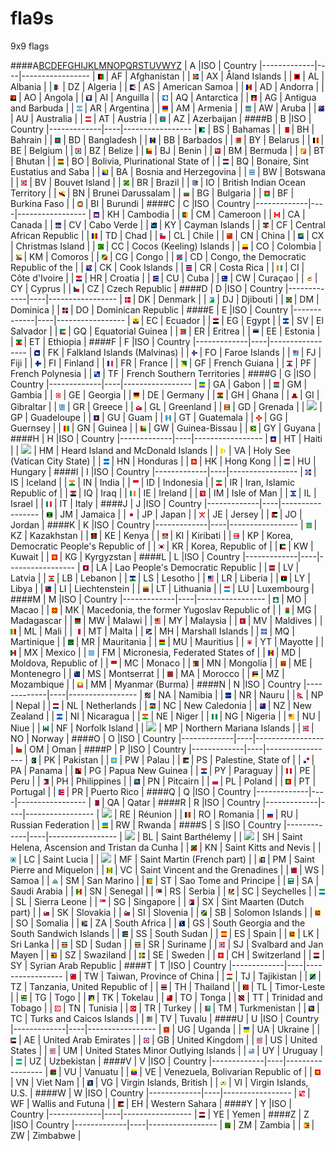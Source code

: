 fla9s
=====

9x9 flags

####A[B](#b)[C](#c)[D](#d)[E](#e)[F](#f)[G](#g)[H](#h)[I](#i)[J](#j)[K](#k)[L](#l)[M](#m)[N](#n)[O](#o)[P](#p)[Q](#q)[R](#r)[S](#s)[T](#t)[U](#u)[V](#v)[W](#w)[Y](#y)[Z](#z)
| A           |ISO | Country
|-------------|----|-----------------
| ![](af.png) | AF | Afghanistan |
| ![](ax.png) | AX | Åland Islands |
| ![](al.png) | AL | Albania |
| ![](dz.png) | DZ | Algeria |
| ![](as.png) | AS | American Samoa |
| ![](ad.png) | AD | Andorra |
| ![](ao.png) | AO | Angola |
| ![](ai.png) | AI | Anguilla |
| ![](aq.png) | AQ | Antarctica |
| ![](ag.png) | AG | Antigua and Barbuda |
| ![](ar.png) | AR | Argentina |
| ![](am.png) | AM | Armenia |
| ![](aw.png) | AW | Aruba |
| ![](au.png) | AU | Australia |
| ![](at.png) | AT | Austria |
| ![](az.png) | AZ | Azerbaijan |
####B
| B           |ISO | Country
|-------------|----|-----------------
| ![](bs.png) | BS | Bahamas |
| ![](bh.png) | BH | Bahrain |
| ![](bd.png) | BD | Bangladesh |
| ![](bb.png) | BB | Barbados |
| ![](by.png) | BY | Belarus |
| ![](be.png) | BE | Belgium |
| ![](bz.png) | BZ | Belize |
| ![](bj.png) | BJ | Benin |
| ![](bm.png) | BM | Bermuda |
| ![](bt.png) | BT | Bhutan |
| ![](bo.png) | BO | Bolivia, Plurinational State of |
| ![](bq.png) | BQ | Bonaire, Sint Eustatius and Saba |
| ![](ba.png) | BA | Bosnia and Herzegovina |
| ![](bw.png) | BW | Botswana |
| ![](bv.png) | BV | Bouvet Island |
| ![](br.png) | BR | Brazil |
| ![](io.png) | IO | British Indian Ocean Territory |
| ![](bn.png) | BN | Brunei Darussalam |
| ![](bg.png) | BG | Bulgaria |
| ![](bf.png) | BF | Burkina Faso |
| ![](bi.png) | BI | Burundi |
####C
| C           |ISO | Country
|-------------|----|-----------------
| ![](kh.png) | KH | Cambodia |
| ![](cm.png) | CM | Cameroon |
| ![](ca.png) | CA | Canada |
| ![](cv.png) | CV | Cabo Verde |
| ![](ky.png) | KY | Cayman Islands |
| ![](cf.png) | CF | Central African Republic |
| ![](td.png) | TD | Chad |
| ![](cl.png) | CL | Chile |
| ![](cn.png) | CN | China |
| ![](cx.png) | CX | Christmas Island |
| ![](cc.png) | CC | Cocos (Keeling) Islands |
| ![](co.png) | CO | Colombia |
| ![](km.png) | KM | Comoros |
| ![](cg.png) | CG | Congo |
| ![](cd.png) | CD | Congo, the Democratic Republic of the |
| ![](ck.png) | CK | Cook Islands |
| ![](cr.png) | CR | Costa Rica |
| ![](ci.png) | CI | Côte d'Ivoire |
| ![](hr.png) | HR | Croatia |
| ![](cu.png) | CU | Cuba |
| ![](cw.png) | CW | Curaçao |
| ![](cy.png) | CY | Cyprus |
| ![](cz.png) | CZ | Czech Republic |
####D
| D           |ISO | Country
|-------------|----|-----------------
| ![](dk.png) | DK | Denmark |
| ![](dj.png) | DJ | Djibouti |
| ![](dm.png) | DM | Dominica |
| ![](do.png) | DO | Dominican Republic |
####E
| E           |ISO | Country
|-------------|----|-----------------
| ![](ec.png) | EC | Ecuador |
| ![](eg.png) | EG | Egypt |
| ![](sv.png) | SV | El Salvador |
| ![](gq.png) | GQ | Equatorial Guinea |
| ![](er.png) | ER | Eritrea |
| ![](ee.png) | EE | Estonia |
| ![](et.png) | ET | Ethiopia |
####F
| F           |ISO | Country
|-------------|----|-----------------
| ![](fk.png) | FK | Falkland Islands (Malvinas) |
| ![](fo.png) | FO | Faroe Islands |
| ![](fj.png) | FJ | Fiji |
| ![](fi.png) | FI | Finland |
| ![](fr.png) | FR | France |
| ![](gf.png) | GF | French Guiana |
| ![](pf.png) | PF | French Polynesia |
| ![](tf.png) | TF | French Southern Territories |
####G
| G           |ISO | Country
|-------------|----|-----------------
| ![](ga.png) | GA | Gabon |
| ![](gm.png) | GM | Gambia |
| ![](ge.png) | GE | Georgia |
| ![](de.png) | DE | Germany |
| ![](gh.png) | GH | Ghana |
| ![](gi.png) | GI | Gibraltar |
| ![](gr.png) | GR | Greece |
| ![](gl.png) | GL | Greenland |
| ![](gd.png) | GD | Grenada |
| ![](gp.png) | GP | Guadeloupe |
| ![](gu.png) | GU | Guam |
| ![](gt.png) | GT | Guatemala |
| ![](gg.png) | GG | Guernsey |
| ![](gn.png) | GN | Guinea |
| ![](gw.png) | GW | Guinea-Bissau |
| ![](gy.png) | GY | Guyana |
####H
| H           |ISO | Country
|-------------|----|-----------------
| ![](ht.png) | HT | Haiti |
| ![](hm.png) | HM | Heard Island and McDonald Islands |
| ![](va.png) | VA | Holy See (Vatican City State) |
| ![](hn.png) | HN | Honduras |
| ![](hk.png) | HK | Hong Kong |
| ![](hu.png) | HU | Hungary |
####I
| I           |ISO | Country
|-------------|----|-----------------
| ![](is.png) | IS | Iceland |
| ![](in.png) | IN | India |
| ![](id.png) | ID | Indonesia |
| ![](ir.png) | IR | Iran, Islamic Republic of |
| ![](iq.png) | IQ | Iraq |
| ![](ie.png) | IE | Ireland |
| ![](im.png) | IM | Isle of Man |
| ![](il.png) | IL | Israel |
| ![](it.png) | IT | Italy |
####J
| J           |ISO | Country
|-------------|----|-----------------
| ![](jm.png) | JM | Jamaica |
| ![](jp.png) | JP | Japan |
| ![](je.png) | JE | Jersey |
| ![](jo.png) | JO | Jordan |
####K
| K           |ISO | Country
|-------------|----|-----------------
| ![](kz.png) | KZ | Kazakhstan |
| ![](ke.png) | KE | Kenya |
| ![](ki.png) | KI | Kiribati |
| ![](kp.png) | KP | Korea, Democratic People's Republic of |
| ![](kr.png) | KR | Korea, Republic of |
| ![](kw.png) | KW | Kuwait |
| ![](kg.png) | KG | Kyrgyzstan |
####L
| L           |ISO | Country
|-------------|----|-----------------
| ![](la.png) | LA | Lao People's Democratic Republic |
| ![](lv.png) | LV | Latvia |
| ![](lb.png) | LB | Lebanon |
| ![](ls.png) | LS | Lesotho |
| ![](lr.png) | LR | Liberia |
| ![](ly.png) | LY | Libya |
| ![](li.png) | LI | Liechtenstein |
| ![](lt.png) | LT | Lithuania |
| ![](lu.png) | LU | Luxembourg |
####M
| M           |ISO | Country
|-------------|----|-----------------
| ![](mo.png) | MO | Macao |
| ![](mk.png) | MK | Macedonia, the former Yugoslav Republic of |
| ![](mg.png) | MG | Madagascar |
| ![](mw.png) | MW | Malawi |
| ![](my.png) | MY | Malaysia |
| ![](mv.png) | MV | Maldives |
| ![](ml.png) | ML | Mali |
| ![](mt.png) | MT | Malta |
| ![](mh.png) | MH | Marshall Islands |
| ![](mq.png) | MQ | Martinique |
| ![](mr.png) | MR | Mauritania |
| ![](mu.png) | MU | Mauritius |
| ![](yt.png) | YT | Mayotte |
| ![](mx.png) | MX | Mexico |
| ![](fm.png) | FM | Micronesia, Federated States of |
| ![](md.png) | MD | Moldova, Republic of |
| ![](mc.png) | MC | Monaco |
| ![](mn.png) | MN | Mongolia |
| ![](me.png) | ME | Montenegro |
| ![](ms.png) | MS | Montserrat |
| ![](ma.png) | MA | Morocco |
| ![](mz.png) | MZ | Mozambique |
| ![](mm.png) | MM | Myanmar (Burma) |
####N
| N           |ISO | Country
|-------------|----|-----------------
| ![](na.png) | NA | Namibia |
| ![](nr.png) | NR | Nauru |
| ![](np.png) | NP | Nepal |
| ![](nl.png) | NL | Netherlands |
| ![](nc.png) | NC | New Caledonia |
| ![](nz.png) | NZ | New Zealand |
| ![](ni.png) | NI | Nicaragua |
| ![](ne.png) | NE | Niger |
| ![](ng.png) | NG | Nigeria |
| ![](nu.png) | NU | Niue |
| ![](nf.png) | NF | Norfolk Island |
| ![](mp.png) | MP | Northern Mariana Islands |
| ![](no.png) | NO | Norway |
####O
| O           |ISO | Country
|-------------|----|-----------------
| ![](om.png) | OM | Oman |
####P
| P           |ISO | Country
|-------------|----|-----------------
| ![](pk.png) | PK | Pakistan |
| ![](pw.png) | PW | Palau |
| ![](ps.png) | PS | Palestine, State of |
| ![](pa.png) | PA | Panama |
| ![](pg.png) | PG | Papua New Guinea |
| ![](py.png) | PY | Paraguay |
| ![](pe.png) | PE | Peru |
| ![](ph.png) | PH | Philippines |
| ![](pn.png) | PN | Pitcairn |
| ![](pl.png) | PL | Poland |
| ![](pt.png) | PT | Portugal |
| ![](pr.png) | PR | Puerto Rico |
####Q
| Q           |ISO | Country
|-------------|----|-----------------
| ![](qa.png) | QA | Qatar |
####R
| R           |ISO | Country
|-------------|----|-----------------
| ![](re.png) | RE | Réunion |
| ![](ro.png) | RO | Romania |
| ![](ru.png) | RU | Russian Federation |
| ![](rw.png) | RW | Rwanda |
####S
| S           |ISO | Country
|-------------|----|-----------------
| ![](bl.png) | BL | Saint Barthélemy |
| ![](sh.png) | SH | Saint Helena, Ascension and Tristan da Cunha |
| ![](kn.png) | KN | Saint Kitts and Nevis |
| ![](lc.png) | LC | Saint Lucia |
| ![](mf.png) | MF | Saint Martin (French part) |
| ![](pm.png) | PM | Saint Pierre and Miquelon |
| ![](vc.png) | VC | Saint Vincent and the Grenadines |
| ![](ws.png) | WS | Samoa |
| ![](sm.png) | SM | San Marino |
| ![](st.png) | ST | Sao Tome and Principe |
| ![](sa.png) | SA | Saudi Arabia |
| ![](sn.png) | SN | Senegal |
| ![](rs.png) | RS | Serbia |
| ![](sc.png) | SC | Seychelles |
| ![](sl.png) | SL | Sierra Leone |
| ![](sg.png) | SG | Singapore |
| ![](sx.png) | SX | Sint Maarten (Dutch part) |
| ![](sk.png) | SK | Slovakia |
| ![](si.png) | SI | Slovenia |
| ![](sb.png) | SB | Solomon Islands |
| ![](so.png) | SO | Somalia |
| ![](za.png) | ZA | South Africa |
| ![](gs.png) | GS | South Georgia and the South Sandwich Islands |
| ![](ss.png) | SS | South Sudan |
| ![](es.png) | ES | Spain |
| ![](lk.png) | LK | Sri Lanka |
| ![](sd.png) | SD | Sudan |
| ![](sr.png) | SR | Suriname |
| ![](sj.png) | SJ | Svalbard and Jan Mayen |
| ![](sz.png) | SZ | Swaziland |
| ![](se.png) | SE | Sweden |
| ![](ch.png) | CH | Switzerland |
| ![](sy.png) | SY | Syrian Arab Republic |
####T
| T           |ISO | Country
|-------------|----|-----------------
| ![](tw.png) | TW | Taiwan, Province of China |
| ![](tj.png) | TJ | Tajikistan |
| ![](tz.png) | TZ | Tanzania, United Republic of |
| ![](th.png) | TH | Thailand |
| ![](tl.png) | TL | Timor-Leste |
| ![](tg.png) | TG | Togo |
| ![](tk.png) | TK | Tokelau |
| ![](to.png) | TO | Tonga |
| ![](tt.png) | TT | Trinidad and Tobago |
| ![](tn.png) | TN | Tunisia |
| ![](tr.png) | TR | Turkey |
| ![](tm.png) | TM | Turkmenistan |
| ![](tc.png) | TC | Turks and Caicos Islands |
| ![](tv.png) | TV | Tuvalu |
####U
| U           |ISO | Country
|-------------|----|-----------------
| ![](ug.png) | UG | Uganda |
| ![](ua.png) | UA | Ukraine |
| ![](ae.png) | AE | United Arab Emirates |
| ![](gb.png) | GB | United Kingdom |
| ![](us.png) | US | United States |
| ![](um.png) | UM | United States Minor Outlying Islands |
| ![](uy.png) | UY | Uruguay |
| ![](uz.png) | UZ | Uzbekistan |
####V
| V           |ISO | Country
|-------------|----|-----------------
| ![](vu.png) | VU | Vanuatu |
| ![](ve.png) | VE | Venezuela, Bolivarian Republic of |
| ![](vn.png) | VN | Viet Nam |
| ![](vg.png) | VG | Virgin Islands, British |
| ![](vi.png) | VI | Virgin Islands, U.S. |
####W
| W           |ISO | Country
|-------------|----|-----------------
| ![](wf.png) | WF | Wallis and Futuna  |
| ![](eh.png) | EH | Western Sahara |
####Y
| Y           |ISO | Country
|-------------|----|-----------------
| ![](ye.png) | YE | Yemen |
####Z
| Z           |ISO | Country
|-------------|----|-----------------
| ![](zm.png) | ZM | Zambia |
| ![](zw.png) | ZW | Zimbabwe |
